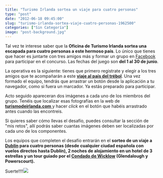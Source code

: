 ```yaml
---
title: "Turismo Irlanda sortea un viaje para cuatro personas"
type: "post"
date: "2012-06-18 09:45:00"
slug: "turismo-irlanda-sortea-viaje-cuatro-personas-1962500"
categories: ["Sin Categoría"]
image: "post-background.jpg"
---
```


 Tal vez te interese saber que la **Oficina de Turismo Irlanda sortea una escapada para cuatro personas a este hermoso país**. Lo único que tienes que hacer es juntarte con tres amigos más y formar un grupo en [Facebook](http://on.fb.me/JLahpb) para participar en el concurso. Las fechas del juego son **del 1 al 30 de junio**.

 La operativa es la siguiente: tienes que primero registrate y elegir a los tres amigos que te acompañarán a este **[viaje al país del trébol](http://bit.ly/JLahpd)**. Una vez formado el equipo, tendrás que arrastrar un botón desde la aplicación a tu navegador, como si fuera un marcador. Ya estás preparado para participar.

 Acto seguido apareceran dos imágenes a cada uno de los miembros del grupo. Tenéis que localizar esas fotografías en la web de [**turismodeirlanda.com** ](http://bit.ly/JLahWj) y hacer *click* en el botón que habéis arrastrado antes cuando las encontreis.

 Si quieres saber cómo llevas el desafío, puedes consultar la sección de "mis retos", allí podrás saber cuantas imágenes deben ser localizadas por cada uno de los componentes.

 Los equipos que completen el desafío entrarán en el **sorteo de un viaje a [Dublín](http://bit.ly/JLakkH) para cuatro personas (desde cualquier ciudad española con vuelos directos hasta Dublín), 2 noches de alojamiento en un hotel de 3 estrellas y un tour guiado por el [Condado de Wicklow](http://bit.ly/JLaicA) (Glendalough y Powerscourt).**

 Suerte!!!!![](/post-images/[timestamp])
